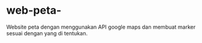 # web-peta-
Website peta dengan menggunakan API google maps dan membuat marker sesuai dengan yang di tentukan.
